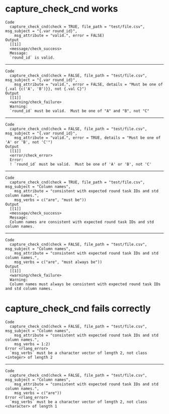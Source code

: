 # capture_check_cnd works

    Code
      capture_check_cnd(check = TRUE, file_path = "test/file.csv", msg_subject = "{.var round_id}",
        msg_attribute = "valid.", error = FALSE)
    Output
      [[1]]
      <message/check_success>
      Message:
      `round_id` is valid.
      

---

    Code
      capture_check_cnd(check = FALSE, file_path = "test/file.csv", msg_subject = "{.var round_id}",
        msg_attribute = "valid.", error = FALSE, details = "Must be one of {.val {c('A', 'B')}}, not {.val C}")
    Output
      [[1]]
      <warning/check_failure>
      Warning:
      `round_id` must be valid.  Must be one of "A" and "B", not "C"
      

---

    Code
      capture_check_cnd(check = FALSE, file_path = "test/file.csv", msg_subject = "{.var round_id}",
        msg_attribute = "valid.", error = TRUE, details = "Must be one of 'A' or 'B', not 'C'")
    Output
      [[1]]
      <error/check_error>
      Error:
      ! `round_id` must be valid.  Must be one of 'A' or 'B', not 'C'
      

---

    Code
      capture_check_cnd(check = TRUE, file_path = "test/file.csv", msg_subject = "Column names",
        msg_attribute = "consistent with expected round task IDs and std column names.",
        msg_verbs = c("are", "must be"))
    Output
      [[1]]
      <message/check_success>
      Message:
      Column names are consistent with expected round task IDs and std column names.
      

---

    Code
      capture_check_cnd(check = FALSE, file_path = "test/file.csv", msg_subject = "Column names",
        msg_attribute = "consistent with expected round task IDs and std column names.",
        msg_verbs = c("are", "must always be"))
    Output
      [[1]]
      <warning/check_failure>
      Warning:
      Column names must always be consistent with expected round task IDs and std column names.
      

# capture_check_cnd fails correctly

    Code
      capture_check_cnd(check = FALSE, file_path = "test/file.csv", msg_subject = "Column names",
        msg_attribute = "consistent with expected round task IDs and std column names.",
        msg_verbs = 1:2)
    Error <rlang_error>
      `msg_verbs` must be a character vector of length 2, not class <integer> of length 2

---

    Code
      capture_check_cnd(check = FALSE, file_path = "test/file.csv", msg_subject = "Column names",
        msg_attribute = "consistent with expected round task IDs and std column names.",
        msg_verbs = c("are"))
    Error <rlang_error>
      `msg_verbs` must be a character vector of length 2, not class <character> of length 1

